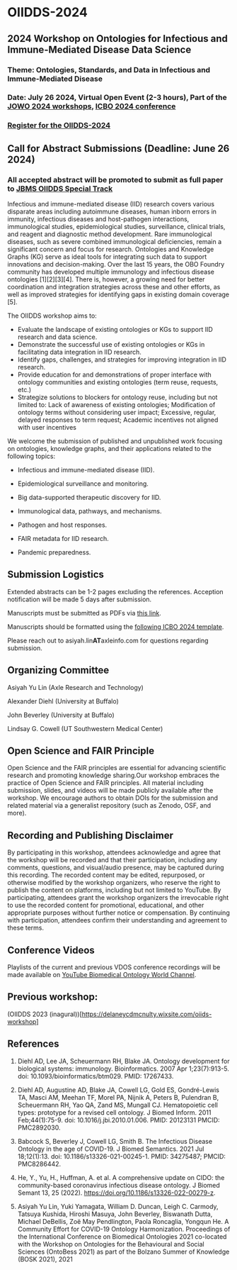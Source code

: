 # OIIDDS-2024
## 2024 Workshop on Ontologies for Infectious and Immune-Mediated Disease Data Science
### Theme: Ontologies, Standards, and Data in Infectious and Immune-Mediated Disease
### Date: July 26 2024, Virtual Open Event (2-3 hours), Part of the [JOWO 2024 workshops](https://www.utwente.nl/en/eemcs/fois2024/workshops/), [ICBO 2024 conference](https://icbo-conference.github.io/icbo2024/)
### [Register for the OIIDDS-2024](https://forms.gle/L4ZMF9kp7wzdVqGE8) 

## Call for Abstract Submissions (Deadline: June 26 2024)
### All accepted abstract will be promoted to submit as full paper to [JBMS OIIDDS Special Track](https://www.biomedcentral.com/collections/OIIMDDS)

Infectious and immune-mediated disease (IID) research covers various disparate areas including autoimmune diseases, human inborn errors in immunity, infectious diseases and host-pathogen interactions, immunological studies, epidemiological studies, surveillance, clinical trials, and reagent and diagnostic method development. Rare immunological diseases, such as severe combined immunological deficiencies, remain a significant concern and focus for research. Ontologies and Knowledge Graphs (KG) serve as ideal tools for integrating such data to support innovations and decision-making. Over the last 15 years, the OBO Foundry community has developed multiple immunology and infectious disease ontologies [1][2][3][4]. There is, however, a growing need for better coordination and integration strategies across these and other efforts, as well as improved strategies for identifying gaps in existing domain coverage [5]. 

The OIIDDS workshop aims to: 
- Evaluate the landscape of existing ontologies or KGs to support IID research and data science. 
- Demonstrate the successful use of existing ontologies or KGs in facilitating data integration in IID research.
- Identify gaps, challenges, and strategies for improving integration in IID research. 
- Provide education for and demonstrations of proper interface with ontology communities and existing ontologies (term reuse, requests, etc.)
- Strategize solutions to blockers for ontology reuse, including but not limited to: Lack of awareness of existing ontologies; Modification of ontology terms without considering user impact; Excessive, regular, delayed responses to term request; Academic incentives not aligned with user incentives

We welcome the submission of published and unpublished work focusing on ontologies, knowledge graphs, and their applications related to the following topics: 

- Infectious and immune-mediated disease (IID).

- Epidemiological surveillance and monitoring.

- Big data-supported therapeutic discovery for IID.

- Immunological data, pathways, and mechanisms.

- Pathogen and host responses.

- FAIR metadata for IID research.

- Pandemic preparedness.

## Submission Logistics

Extended abstracts can be 1-2 pages excluding the references. Acception notification will be made 5 days after submission. 

Manuscripts must be submitted as PDFs via [this link](https://cmt3.research.microsoft.com/ICBO2024/).

Manuscripts should be formatted using the [following ICBO 2024 template](https://icbo-conference.github.io/icbo2024/call/).  

Please reach out to asiyah.lin**AT**axleinfo.com for questions regarding submission. 

## Organizing Committee

Asiyah Yu Lin (Axle Research and Technology)

Alexander Diehl (University at Buffalo)

John Beverley (University at Buffalo)

Lindsay G. Cowell (UT Southwestern Medical Center)

## Open Science and FAIR Principle

Open Science and the FAIR principles are essential for advancing scientific research and promoting knowledge sharing.Our workshop embraces the practice of Open Science and FAIR principles. All material including submission, slides, and videos will be made publicly available after the workshop. We encourage authors to obtain DOIs for the submission and related material via a generalist repository (such as Zenodo, OSF, and more).

## Recording and Publishing Disclaimer
By participating in this workshop, attendees acknowledge and agree that the workshop will be recorded and that their participation, including any comments, questions, and visual/audio presence, may be captured during this recording. The recorded content may be edited, repurposed, or otherwise modified by the workshop organizers, who reserve the right to publish the content on platforms, including but not limited to YouTube. By participating, attendees grant the workshop organizers the irrevocable right to use the recorded content for promotional, educational, and other appropriate purposes without further notice or compensation. By continuing with participation, attendees confirm their understanding and agreement to these terms.

## Conference Videos
Playlists of the current and previous VDOS conference recordings will be made available on [YouTube Biomedical Ontology World Channel](https://www.youtube.com/channel/UCUT0MwXxAFnekhsSJVmHTJw).

## Previous workshop:
(OIIDDS 2023 (inagural))[https://delaneycdmcnulty.wixsite.com/oiids-workshop]

## References

1. Diehl AD, Lee JA, Scheuermann RH, Blake JA. Ontology development for biological systems: immunology. Bioinformatics. 2007 Apr 1;23(7):913-5. doi: 10.1093/bioinformatics/btm029. PMID: 17267433.

2. Diehl AD, Augustine AD, Blake JA, Cowell LG, Gold ES, Gondré-Lewis TA, Masci AM, Meehan TF, Morel PA, Nijnik A, Peters B, Pulendran B, Scheuermann RH, Yao QA, Zand MS, Mungall CJ. Hematopoietic cell types: prototype for a revised cell ontology. J Biomed Inform. 2011 Feb;44(1):75-9. doi: 10.1016/j.jbi.2010.01.006. PMID: 20123131  PMCID: PMC2892030.

3. Babcock S, Beverley J, Cowell LG, Smith B. The Infectious Disease Ontology in the age of COVID-19. J Biomed Semantics. 2021 Jul 18;12(1):13. doi: 10.1186/s13326-021-00245-1. PMID: 34275487; PMCID: PMC8286442.

4. He, Y., Yu, H., Huffman, A. et al. A comprehensive update on CIDO: the community-based coronavirus infectious disease ontology. J Biomed Semant 13, 25 (2022). https://doi.org/10.1186/s13326-022-00279-z.

5. Asiyah Yu Lin, Yuki Yamagata, William D. Duncan, Leigh C. Carmody, Tatsuya Kushida, Hiroshi Masuya, John Beverley, Biswanath Dutta, Michael DeBellis, Zoë May Pendlington, Paola Roncaglia, Yongqun He. A Community Effort for COVID-19 Ontology Harmonization. Proceedings of the International Conference on Biomedical Ontologies 2021 co-located with the Workshop on Ontologies for the Behavioural and Social Sciences (OntoBess 2021) as part of the Bolzano Summer of Knowledge (BOSK 2021), 2021

